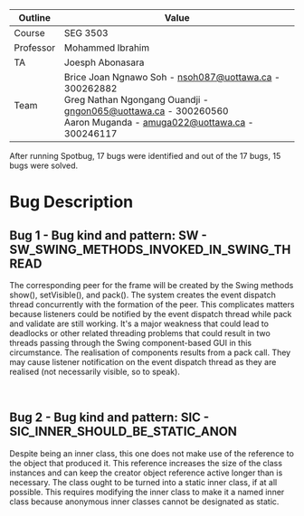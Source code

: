 | Outline | Value |
| ------- | ----- |
| Course | SEG 3503 |
| Professor | Mohammed Ibrahim |
| TA | Joesph Abonasara |
| Team | Brice Joan Ngnawo Soh - nsoh087@uottawa.ca - 300262882<br>Greg Nathan Ngongang Ouandji - gngon065@uottawa.ca - 300260560<br>Aaron Muganda - amuga022@uottawa.ca - 300246117 |

After running Spotbug, 17 bugs were identified and out of the 17 bugs, 15 bugs were solved. 
<h1>Bug Description</h1>
<h2><b>Bug 1 - Bug kind and pattern: SW - SW_SWING_METHODS_INVOKED_IN_SWING_THREAD</b></h2>
<p>The corresponding peer for the frame will be created by the Swing methods show(), setVisible(), and pack(). The system creates the event dispatch thread concurrently with the formation of the peer. This complicates matters because listeners could be notified by the event dispatch thread while pack and validate are still working. It's a major weakness that could lead to deadlocks or other related threading problems that could result in two threads passing through the Swing component-based GUI in this circumstance. The realisation of components results from a pack call. They may cause listener notification on the event dispatch thread as they are realised (not necessarily visible, so to speak).</p>
<br>
<h2><b>Bug 2 - Bug kind and pattern: SIC - SIC_INNER_SHOULD_BE_STATIC_ANON</b></h2>
<p>Despite being an inner class, this one does not make use of the reference to the object that produced it. This reference increases the size of the class instances and can keep the creator object reference active longer than is necessary. The class ought to be turned into a static inner class, if at all possible. This requires modifying the inner class to make it a named inner class because anonymous inner classes cannot be designated as static.</p>
